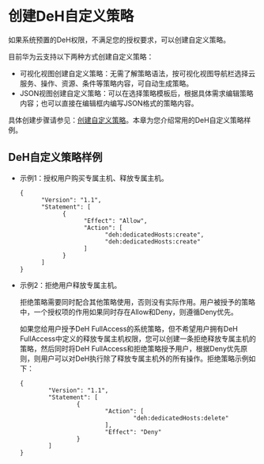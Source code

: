 # 创建DeH自定义策略<a name="deh_01_0052"></a>

如果系统预置的DeH权限，不满足您的授权要求，可以创建自定义策略。

目前华为云支持以下两种方式创建自定义策略：

-   可视化视图创建自定义策略：无需了解策略语法，按可视化视图导航栏选择云服务、操作、资源、条件等策略内容，可自动生成策略。
-   JSON视图创建自定义策略：可以在选择策略模板后，根据具体需求编辑策略内容；也可以直接在编辑框内编写JSON格式的策略内容。

具体创建步骤请参见：[创建自定义策略](https://support.huaweicloud.com/usermanual-iam/iam_01_0605.html)。本章为您介绍常用的DeH自定义策略样例。

## DeH自定义策略样例<a name="section938914481384"></a>

-   示例1：授权用户购买专属主机、释放专属主机。

    ```
    {
          "Version": "1.1",
          "Statement": [
                {
                      "Effect": "Allow",
                      "Action": [
                            "deh:dedicatedHosts:create",
                            "deh:dedicatedHosts:create"
                      ]
                }
          ]
    }
    ```

-   示例2：拒绝用户释放专属主机。

    拒绝策略需要同时配合其他策略使用，否则没有实际作用。用户被授予的策略中，一个授权项的作用如果同时存在Allow和Deny，则遵循Deny优先。

    如果您给用户授予DeH FullAccess的系统策略，但不希望用户拥有DeH FullAccess中定义的释放专属主机权限，您可以创建一条拒绝释放专属主机的策略，然后同时将DeH FullAccess和拒绝策略授予用户，根据Deny优先原则，则用户可以对DeH执行除了释放专属主机外的所有操作。拒绝策略示例如下：

    ```
    { 
            "Version": "1.1", 
            "Statement": [ 
                    { 
                            "Action": [ 
                                    "deh:dedicatedHosts:delete" 
                            ], 
                            "Effect": "Deny" 
                    } 
            ] 
    }
    ```


